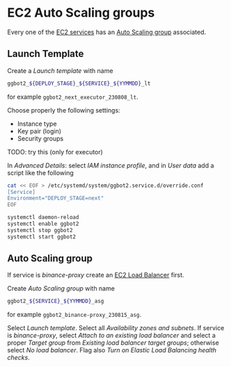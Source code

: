 # EC2 Auto Scaling groups

Every one of the [EC2 services](./ec2_services.md) has an [Auto Scaling group](https://docs.aws.amazon.com/autoscaling/ec2/userguide/auto_scaling_groups.html) associated.

## Launch Template

Create a _Launch template_ with name

```sh
ggbot2_${DEPLOY_STAGE}_${SERVICE}_${YYMMDD}_lt
```

for example `ggbot2_next_executor_230808_lt`.

Choose properly the following settings:

- Instance type
- Key pair (login)
- Security groups

TODO: try this (only for executor)

In _Advanced Details_: select _IAM instance profile_, and in _User data_ add a script like the following

```sh
cat << EOF > /etc/systemd/system/ggbot2.service.d/override.conf
[Service]
Environment="DEPLOY_STAGE=next"
EOF

systemctl daemon-reload
systemctl enable ggbot2
systemctl stop ggbot2
systemctl start ggbot2
```

## Auto Scaling group

If service is _binance-proxy_ create an [EC2 Load Balancer](./ec2-load-balancer.md) first.

Create _Auto Scaling group_ with name

```sh
ggbot2_${SERVICE}_${YYMMDD}_asg
```

for example `ggbot2_binance-proxy_230815_asg`.

Select _Launch template_.
Select all _Availability zones and subnets_.
If service is _binance-proxy_, select _Attach to an existing load balancer_ and select a proper _Target group_ from _Existing load balancer target groups_; otherwise select _No load balancer_.
Flag also _Turn on Elastic Load Balancing health checks_.
